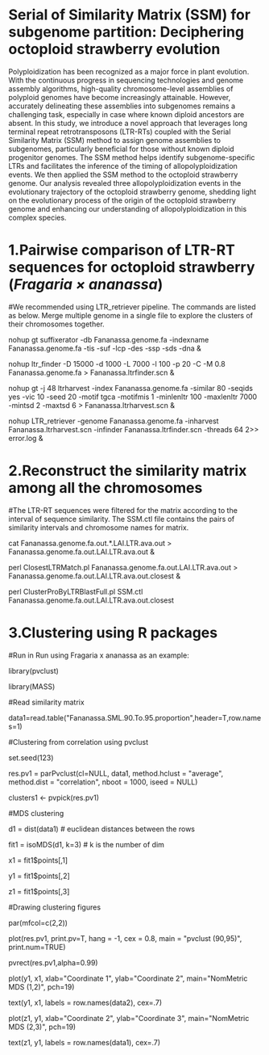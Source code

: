 # Serial of Similarity Matrix (SSM) for subgenome partition: Deciphering octoploid strawberry evolution
Polyploidization has been recognized as a major force in plant evolution. With the continuous progress in sequencing technologies and genome assembly algorithms, high-quality chromosome-level assemblies of polyploid genomes have become increasingly attainable. However, accurately delineating these assemblies into subgenomes remains a challenging task, especially in case where known diploid ancestors are absent. In this study, we introduce a novel approach that leverages long terminal repeat retrotransposons (LTR-RTs) coupled with the Serial Similarity Matrix (SSM) method to assign genome assemblies to subgenomes, particularly beneficial for those without known diploid progenitor genomes. The SSM method helps identify subgenome-specific LTRs and facilitates the inference of the timing of allopolyploidization events. We then applied the SSM method to the octoploid strawberry genome. Our analysis revealed three allopolyploidization events in the evolutionary trajectory of the octoploid strawberry genome, shedding light on the evolutionary process of the origin of the octoploid strawberry genome and enhancing our understanding of allopolyploidization in this complex species.

# 1.Pairwise comparison of LTR-RT sequences for octoploid strawberry (_Fragaria × ananassa_)
#We recommended using LTR_retriever pipeline. The commands are listed as below. Merge multiple genome in a single file to explore the clusters of their chromosomes together.

  nohup gt suffixerator -db Fananassa.genome.fa -indexname Fananassa.genome.fa -tis -suf -lcp -des -ssp -sds -dna &

  nohup ltr_finder -D 15000 -d 1000 -L 7000 -l 100 -p 20 -C -M 0.8 Fananassa.genome.fa > Fananassa.ltrfinder.scn &

  nohup gt -j 48 ltrharvest -index Fananassa.genome.fa -similar 80 -seqids yes -vic 10 -seed 20 -motif tgca -motifmis 1 -minlenltr 100 -maxlenltr 7000 -mintsd 2 -maxtsd 6 > Fananassa.ltrharvest.scn &

  nohup LTR_retriever -genome Fananassa.genome.fa -inharvest Fananassa.ltrharvest.scn -infinder Fananassa.ltrfinder.scn -threads 64 2>> error.log &

# 2.Reconstruct the similarity matrix among all the chromosomes
#The LTR-RT sequences were filtered for the matrix according to the interval of sequence similarity. The SSM.ctl file contains the pairs of similarity intervals and chromosome names for matrix.

  cat Fananassa.genome.fa.out.*.LAI.LTR.ava.out > Fananassa.genome.fa.out.LAI.LTR.ava.out &

  perl ClosestLTRMatch.pl Fananassa.genome.fa.out.LAI.LTR.ava.out > Fananassa.genome.fa.out.LAI.LTR.ava.out.closest &

  perl ClusterProByLTRBlastFull.pl SSM.ctl Fananassa.genome.fa.out.LAI.LTR.ava.out.closest

# 3.Clustering using R packages
#Run in Run using Fragaria x ananassa as an example:

library(pvclust)

library(MASS)


#Read similarity matrix

data1=read.table("Fananassa.SML.90.To.95.proportion",header=T,row.names=1)


#Clustering from correlation using pvclust

set.seed(123)

res.pv1 = parPvclust(cl=NULL, data1, method.hclust = "average", method.dist = "correlation", nboot = 1000, iseed = NULL)

clusters1 <- pvpick(res.pv1)


#MDS clustering

d1 = dist(data1) # euclidean distances between the rows

fit1 = isoMDS(d1, k=3) # k is the number of dim

x1 = fit1$points[,1]

y1 = fit1$points[,2]

z1 = fit1$points[,3]


#Drawing clustering figures

par(mfcol=c(2,2))

plot(res.pv1, print.pv=T, hang = -1, cex = 0.8, main = "pvclust (90,95)", print.num=TRUE)

pvrect(res.pv1,alpha=0.99)

plot(y1, x1, xlab="Coordinate 1", ylab="Coordinate 2",  main="NomMetric MDS (1,2)", pch=19)

text(y1, x1, labels = row.names(data2), cex=.7)

plot(z1, y1, xlab="Coordinate 2", ylab="Coordinate 3",  main="NomMetric MDS (2,3)", pch=19)

text(z1, y1, labels = row.names(data1), cex=.7)
